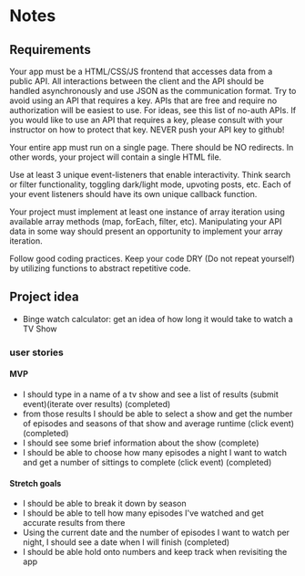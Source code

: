 # Notes

## Requirements
Your app must be a HTML/CSS/JS frontend that accesses data from a public API. All interactions between the client and the API should be handled asynchronously and use JSON as the communication format. Try to avoid using an API that requires a key. APIs that are free and require no authorization will be easiest to use. For ideas, see this list of no-auth APIs. If you would like to use an API that requires a key, please consult with your instructor on how to protect that key. NEVER push your API key to github!

Your entire app must run on a single page. There should be NO redirects. In other words, your project will contain a single HTML file.

Use at least 3 unique event-listeners that enable interactivity. Think search or filter functionality, toggling dark/light mode, upvoting posts, etc. Each of your event listeners should have its own unique callback function.

Your project must implement at least one instance of array iteration using available array methods (map, forEach, filter, etc). Manipulating your API data in some way should present an opportunity to implement your array iteration.

Follow good coding practices. Keep your code DRY (Do not repeat yourself) by utilizing functions to abstract repetitive code.

## Project idea

- Binge watch calculator: get an idea of how long it would take to watch a TV Show

### user stories

#### MVP
- I should type in a name of a tv show and see a list of results (submit event)(iterate over results) (completed)
- from those results I should be able to select a show and get the number of episodes and seasons of that show and average runtime (click event) (completed)
- I should see some brief information about the show (complete)
- I should be able to choose how many episodes a night I want to watch and get a number of sittings to complete (click event) (completed)

#### Stretch goals
- I should be able to break it down by season
- I should be able to tell how many episodes I've watched and get accurate results from there
- Using the current date and the number of episodes I want to watch per night, I should see a date when I will finish (completed)
- I should be able hold onto numbers and keep track when revisiting the app
